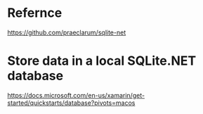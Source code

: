 

# Refernce 
https://github.com/praeclarum/sqlite-net 

# Store data in a local SQLite.NET database
https://docs.microsoft.com/en-us/xamarin/get-started/quickstarts/database?pivots=macos
